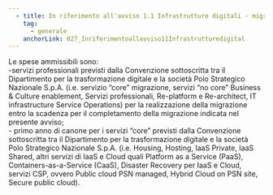 ```yaml
---
  - title: In riferimento all'avviso 1.1 Infrastrutture digitali - migrazione PSN - PAC Pilota, quali sono le tipologie di spese ammissibili che possono essere indicate nella "Tabella C - Dettaglio Costi"?
    tag:
      - generale
    anchorLink: 027_Inriferimentoallavviso11Infrastrutturedigital
---
```


Le spese ammissibili sono: <br> -servizi professionali previsti dalla Convenzione sottoscritta tra il Dipartimento per la trasformazione digitale e la società Polo Strategico Nazionale S.p.A. (i.e. servizio “core” migrazione, servizi “no core” Business & Culture enablement, Servizi professionali, Re-platform e Re-architect, IT infrastructure Service Operations) per la realizzazione della migrazione entro la scadenza per il completamento della migrazione indicata nel presente avviso;<br> - primo anno di canone per i servizi “core” previsti dalla Convenzione sottoscritta tra il Dipartimento per la trasformazione digitale e la società Polo Strategico Nazionale S.p.A. (i.e. Housing, Hosting, IaaS Private, IaaS Shared, altri servizi di IaaS e Cloud quali Platform as a Service (PaaS), Containers-as-a-Service (CaaS), Disaster Recovery per IaaS e Cloud, servizi CSP, ovvero Public cloud PSN managed, Hybrid Cloud on PSN site, Secure public cloud).
